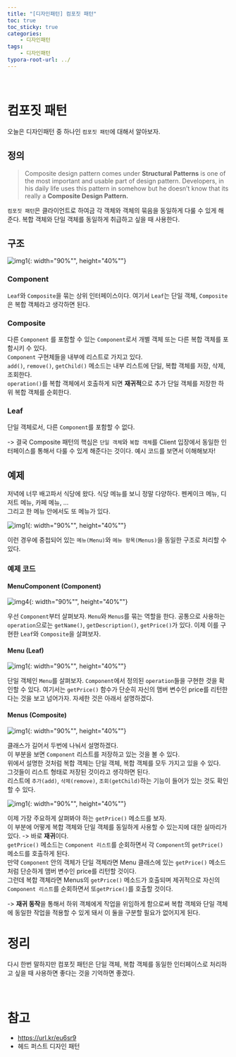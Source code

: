 ```yaml
---
title: "[디자인패턴] 컴포짓 패턴"
toc: true
toc_sticky: true
categories: 
    - 디자인패턴
tags:
    - 디자인패턴
typora-root-url: ../
---
```


<br>

# 컴포짓 패턴

오늘은 디자인패턴 중 하나인 `컴포짓 패턴`에 대해서 알아보자.

## 정의
> Composite design pattern comes under **Structural Patterns** is one of the most important and usable part of design pattern. Developers, in his daily life uses this pattern in somehow but he doesn’t know that its really a **Composite Design Pattern.**

`컴포짓 패턴`은 클라이언트로 하여금 각 객체와 객체의 묶음을 동일하게 다룰 수 있게 해준다. 복합 객체와 단일 객체를 동일하게 취급하고 싶을 때 사용한다.


## 구조
![img1](/assets/images/50_1.png){: width="90%"", height="40%""} <br>

### Component
`Leaf`와 `Composite`을 묶는 상위 인터페이스이다. 여기서 `Leaf`는 단일 객체, `Composite`은 복합 객체라고 생각하면 된다.

### Composite
다른 `Component` 를 포함할 수 있는 `Component`로서 개별 객체 또는 다른 복합 객체를 포함시키 수 있다.  
`Component` 구현체들을 내부에 리스트로 가지고 있다.  
`add()`, `remove()`, `getChild()` 메소드는 내부 리스트에 단일, 복합 객체를 저장, 삭제, 조회한다.  
`operation()`를 복합 객체에서 호출하게 되면 **재귀적**으로 추가 단일 객체를 저장한 하위 복합 객체를 순회한다.  

### Leaf
단일 객체로서, 다른 `Component`를 포함할 수 없다.

-> 결국 Composite 패턴의 핵심은 `단일 객체`와 `복합 객체`를 Client 입장에서 동일한 인터페이스를 통해서 다룰 수 있게 해준다는 것이다.
예시 코드를 보면서 이해해보자!

## 예제
저녁에 너무 배고파서 식당에 왔다. 식당 메뉴를 보니 정말 다양하다. 
펜케이크 메뉴, 디저트 메뉴, 카페 메뉴, …  
그리고 한 메뉴 안에서도 또 메뉴가 있다. 

![img1](/assets/images/50_2.png){: width="90%"", height="40%""} <br>

이런 경우에 중첩되어 있는 `메뉴(Menu)`와 `메뉴 항목(Menus)`을 동일한 구조로 처리할 수 있다.

### 예제 코드

#### MenuComponent (Component)

![img4](/assets/images/50_4.png){: width="90%"", height="40%""} <br>

우선 `Component`부터 살펴보자. `Menu`와 `Menus`를 묶는 역할을 한다.
공통으로 사용하는 `operation`으로는 `getName()`, `getDescription()`, `getPrice()`가 있다.
이제 이를 구현한 `Leaf`와 `Composite`을 살펴보자.

#### Menu (Leaf)

![img1](/assets/images/50_5.png){: width="90%"", height="40%""} <br>

단일 객체인 `Menu`를 살펴보자. `Component`에서 정의된 `operation`들을 구현한 것을 확인할 수 있다.
여기서는 `getPrice()` 함수가 단순히 자신의 맴버 변수인 price를 리턴한다는 것을 보고 넘어가자. 자세한 것은 아래서 설명하겠다.

#### Menus (Composite)


![img1](/assets/images/50_6.png){: width="90%"", height="40%""} <br>

클래스가 길어서 두번에 나눠서 설명하겠다.  
이 부분을 보면 `Component` 리스트를 저장하고 있는 것을 볼 수 있다.   
위에서 설명한 것처럼 복합 객체는 단일 객체, 복합 객체를 모두 가지고 있을 수 있다.  
그것들이 리스트 형태로 저장된 것이라고 생각하면 된다.  
리스트에 `추가(add)`, `삭제(remove)`, `조회(getChild)`하는 기능이 들어가 있는 것도 확인할 수 있다.


![img1](/assets/images/50_7.png){: width="90%"", height="40%""} <br>

이제 가장 주요하게 살펴봐야 하는 `getPrice()` 메소드를 보자.  
이 부분에 어떻게 복합 객체와 단일 객체를 동일하게 사용할 수 있는지에 대한 실마리가 있다. -> 바로 **재귀**이다.  
`getPrice()` 메소드는 `Component 리스트`를 순회하면서 각 `Component`의 `getPrice()` 메소드를 호출하게 된다.   
만약 `Component` 안의 객체가 단일 객체라면 Menu 클래스에 있는 `getPrice()` 메소드처럼 단순하게 맴버 변수인 price를 리턴할 것이다.  
그런데 복합 객체라면 Menus의 `getPrice()` 메소드가 호출되며 제귀적으로 자신의 `Component 리스트`를 순회하면서 또`getPrice()`를 호출할 것이다.  

-> **재귀 동작**을 통해서 하위 객체에게 작업을 위임하게 함으로써 복합 객체와 단일 객체에 동일한 작업을 적용할 수 있게 돼서 이 둘을 구분할 필요가 없어지게 된다.  


# 정리
다시 한번 말하지만 컴포짓 패턴은 단일 객체, 복합 객체를 동일한 인터페이스로 처리하고 싶을 때 사용하면 좋다는 것을 기억하면 좋겠다.

<br>

# 참고
* https://url.kr/eu6sr9
* 헤드 퍼스트 디자인 패턴

